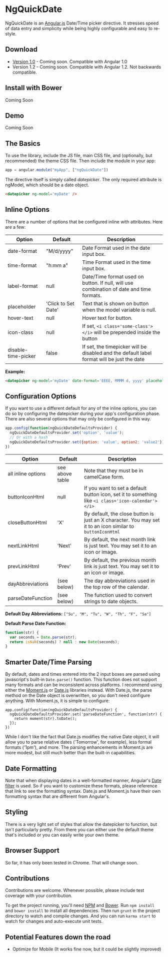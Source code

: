 # NgQuickDate

NgQuickDate is an [Angular.js](http://angularjs.org/) Date/Time picker directive. It stresses speed of data entry and simplicity while being highly configurable and easy to re-style.

## Download

* [Version 1.0](https://github.com/adamalbrecht/ngQuickDate/releases/download/v1.0/ng-quick-date-1.0.zip) - Coming soon. Compatible with Angular 1.0
* Version 1.2 - Coming soon. Compatible with Angular 1.2. Not backwards compatible.

## Install with Bower

Coming Soon

## Demo

Coming Soon

## The Basics

To use the library, include the JS file, main CSS file, and (optionally, but recommended) the theme CSS file. Then include the module in your app:

```javascript
app = angular.module("myApp", ["ngQuickDate"])
```

The directive itself is simply called *datepicker*. The only required attribute is ngModel, which should be a date object.

```html
<datepicker ng-model='myDate' />
```

## Inline Options

There are a number of options that be configured inline with attributes. Here are a few:

| Option              | Default             | Description                                                                                 |
| ------------------- | ------------------- | ------------------------------------------------------------------------------------------- |
| date-format         | "M/d/yyyy"          | Date Format used in the date input box.                                                     |
| time-format         | "h:mm a"            | Time Format used in the time input box.                                                     |
| label-format        | null                | Date/Time format used on button. If null, will use combination of date and time formats.    |
| placeholder         | 'Click to Set Date' | Text that is shown on button when the model variable is null.                               |
| hover-text          | null                | Hover text for button.                                                                      |
| icon-class          | null                | If set, `<i class='some-class'></i>` will be prepended inside the button                    |
| disable-time-picker | false               | If set, the timepicker will be disabled and the default label format will be just the date |

**Example:**

```html
<datepicker ng-model='myDate' date-format='EEEE, MMMM d, yyyy' placeholder='Pick a Date' disable-time-picker />
```

## Configuration Options

If you want to use a different default for any of the inline options, you can do so by configuring the datepicker during your app's configuration phase. There are also several options that may only be configured in this way.

```javascript
app.config(function(ngQuickDateDefaultsProvider) {
  ngQuickDateDefaultsProvider.set('option', 'value');
  // Or with a hash
  ngQuickDateDefaultsProvider.set({option: 'value', option2: 'value2'});
})
```

| Option              | Default          | Description                                                                                         |
| ------------------- | ---------------- | --------------------------------------------------------------------------------------------------- |
| all inline options  | see above table  | Note that they must be in camelCase form.                                                           |
| buttonIconHtml      | null             | If you want to set a default button icon, set it to something like `<i class='icon-calendar'></i>`  |
| closeButtonHtml     | 'X'              | By default, the close button is just an X character. You may set it to an icon similar to `buttonIconHtml` |
| nextLinkHtml        | 'Next'           | By default, the next month link is just text. You may set it to an icon or image.                   |
| prevLinkHtml        | 'Prev'           | By default, the previous month link is just text. You may set it to an icon or image.               |
| dayAbbreviations    | (see below)      | The day abbreviations used in the top row of the calendar.                                          |
| parseDateFunction   | (see below)      | The function used to convert strings to date objects.                                               |

**Default Day Abbreviations:** `["Su", "M", "Tu", "W", "Th", "F", "Sa"]`

**Default Parse Date Function:**

```javascript
function(str) {
  var seconds = Date.parse(str);
  return isNaN(seconds) ? null : new Date(seconds);
}
```

## Smarter Date/Time Parsing

By default, dates and times entered into the 2 input boxes are parsed using javascript's built-in `Date.parse()` function. This function does not support many formats and can be inconsistent across platforms. I recommend using either the [Moment.js](http://momentjs.com) or [Date.js](http://www.datejs.com/) libraries instead. With Date.js, the parse method on the Date object is overwritten, so you don't need configure anything. With Moment.js, it is simple to configure:

    app.config(function(ngQuickDateDefaultsProvider) {
      ngQuickDateDefaultsProvider.set('parseDateFunction', function(str) {
        return moment(str).toDate();
      });
    })

While I don't like the fact that Date.js modifies the native Date object, it will allow you to parse relative dates ('Tomorrow', for example), less formal formats ('1pm'), and more. The parsing enhancements in Moment.js are more modest, but still much better than the built-in capabilities.

## Date Formatting

Note that when displaying dates in a well-formatted manner, Angular's [Date filter](http://docs.angularjs.org/api/ng.filter:date) is used. So if you want to customize these formats, please reference that link to see the formatting syntax. Date.js and Moment.js have their own formatting syntax that are different from Angular's.

## Styling

There is a very light set of styles that allow the datepicker to function, but isn't particularly pretty. From there you can either use the default theme that's included or you can easily write your own theme.

## Browser Support

So far, it has only been tested in Chrome. That will change soon.

## Contributions

Contributions are welcome. Whenever possible, please include test coverage with your contribution.

To get the project running, you'll need [NPM](https://npmjs.org/) and [Bower](http://bower.io/). Run `npm install` and `bower install` to install all dependencies. Then run `grunt` in the project directory to watch and compile changes. And you can run `karma start` to watch for changes and auto-execute unit tests.

## Potential Features down the road

* Optimize for Mobile (It works fine now, but it could be slightly improved)
